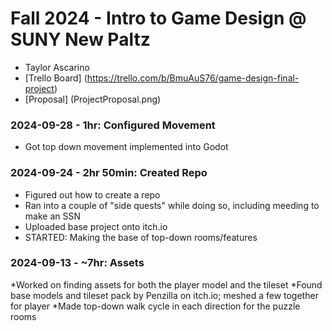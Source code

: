 # Fall 2024 - Intro to Game Design @ SUNY New Paltz
* Taylor Ascarino
* [Trello Board] (https://trello.com/b/BmuAuS76/game-design-final-project)
* [Proposal] (ProjectProposal.png)

### 2024-09-28 - 1hr: Configured Movement
* Got top down movement implemented into Godot
  
### 2024-09-24 - 2hr 50min: Created Repo
* Figured out how to create a repo
* Ran into a couple of "side quests" while doing so, including meeding to make an SSN
* Uploaded base project onto itch.io
* STARTED: Making the base of top-down rooms/features

### 2024-09-13 - ~7hr: Assets
*Worked on finding assets for both the player model and the tileset
*Found base models and tileset pack by Penzilla on itch.io; meshed a few together for player
*Made top-down walk cycle in each direction for the puzzle rooms
